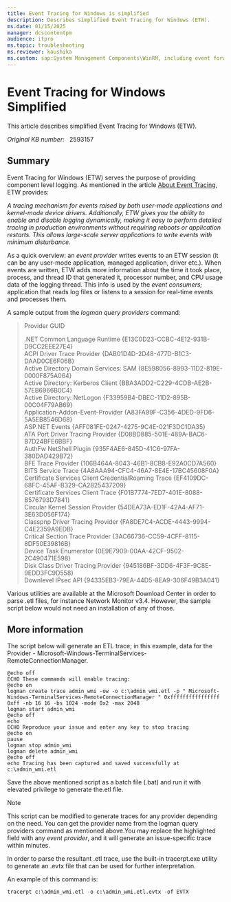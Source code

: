 ```yaml
---
title: Event Tracing for Windows is simplified
description: Describes simplified Event Tracing for Windows (ETW).
ms.date: 01/15/2025
manager: dcscontentpm
audience: itpro
ms.topic: troubleshooting
ms.reviewer: kaushika
ms.custom: sap:System Management Components\WinRM, including event forwarding and collections, csstroubleshoot
---
```

# Event Tracing for Windows Simplified

This article describes simplified Event Tracing for Windows (ETW).

_Original KB number:_ &nbsp; 2593157

## Summary

Event Tracing for Windows (ETW) serves the purpose of providing component level logging. As mentioned in the article [About Event Tracing](/windows/win32/etw/about-event-tracing), ETW provides:

*A tracing mechanism for events raised by both user-mode applications and kernel-mode device drivers. Additionally, ETW gives you the ability to enable and disable logging dynamically, making it easy to perform detailed tracing in production environments without requiring reboots or application restarts. This allows large-scale server applications to write events with minimum disturbance*.

As a quick overview: an *event provider*  writes events to an ETW session (it can be any user-mode application, managed application, driver etc.). When events are written, ETW adds more information about the time it took place, process, and thread ID that generated it, processor number, and CPU usage data of the logging thread. This info is used by the *event consumers;*  application that reads log files or listens to a session for real-time events and processes them.

A sample output from the *logman query providers* command:

> Provider   GUID
>
> .NET Common Language Runtime  {E13C0D23-CCBC-4E12-931B-D9CC2EEE27E4}  
ACPI Driver Trace Provider {DAB01D4D-2D48-477D-B1C3-DAAD0CE6F06B}  
Active Directory Domain Services: SAM {8E598056-8993-11D2-819E-0000F875A064}  
Active Directory: Kerberos Client {BBA3ADD2-C229-4CDB-AE2B-57EB6966B0C4}  
Active Directory: NetLogon {F33959B4-DBEC-11D2-895B-00C04F79AB69}  
Application-Addon-Event-Provider {A83FA99F-C356-4DED-9FD6-5A5EB8546D68}  
ASP.NET Events {AFF081FE-0247-4275-9C4E-021F3DC1DA35}  
ATA Port Driver Tracing Provider {D08BD885-501E-489A-BAC6-B7D24BFE6BBF}  
AuthFw NetShell Plugin {935F4AE6-845D-41C6-97FA-380DAD429B72}  
BFE Trace Provider {106B464A-8043-46B1-8CB8-E92A0CD7A560}  
BITS Service Trace {4A8AAA94-CFC4-46A7-8E4E-17BC45608F0A}  
Certificate Services Client CredentialRoaming Trace {EF4109DC-68FC-45AF-B329-CA2825437209}  
Certificate Services Client Trace {F01B7774-7ED7-401E-8088-B576793D7841}  
Circular Kernel Session Provider {54DEA73A-ED1F-42A4-AF71-3E63D056F174}  
Classpnp Driver Tracing Provider {FA8DE7C4-ACDE-4443-9994-C4E2359A9EDB}  
Critical Section Trace Provider {3AC66736-CC59-4CFF-8115-8DF50E39816B}  
Device Task Enumerator {0E9E7909-00AA-42CF-9502-2C490471E598}  
Disk Class Driver Tracing Provider {945186BF-3DD6-4F3F-9C8E-9EDD3FC9D558}  
Downlevel IPsec API {94335EB3-79EA-44D5-8EA9-306F49B3A041}

Various utilities are available at the Microsoft Download Center in order to parse .etl files, for instance Network Monitor v3.4. However, the sample script below would not need an installation of any of those.

## More information

The script below will generate an ETL trace; in this example, data for the Provider - Microsoft-Windows-TerminalServices-RemoteConnectionManager.

```console
@echo off
ECHO These commands will enable tracing:
@echo on
logman create trace admin_wmi -ow -o c:\admin_wmi.etl -p " Microsoft-Windows-TerminalServices-RemoteConnectionManager " 0xffffffffffffffff 0xff -nb 16 16 -bs 1024 -mode 0x2 -max 2048
logman start admin_wmi
@echo off
echo
ECHO Reproduce your issue and enter any key to stop tracing
@echo on
pause
logman stop admin_wmi
logman delete admin_wmi
@echo off
echo Tracing has been captured and saved successfully at c:\admin_wmi.etl
```

Save the above mentioned script as a batch file (.bat) and run it with elevated privilege to generate the.etl file.

> [!NOTE]
> This script can be modified to generate traces for any provider depending on the need. You can get the provider name from the logman query providers command as mentioned above.You may replace the highlighted field with any *event provider*, and it will generate an issue-specific trace within minutes.

In order to parse the resultant .etl trace, use the built-in tracerpt.exe utility to generate an .evtx file that can be used for further interpretation.  

An example of this command is:

```console
tracerpt c:\admin_wmi.etl -o c:\admin_wmi.etl.evtx -of EVTX
```
